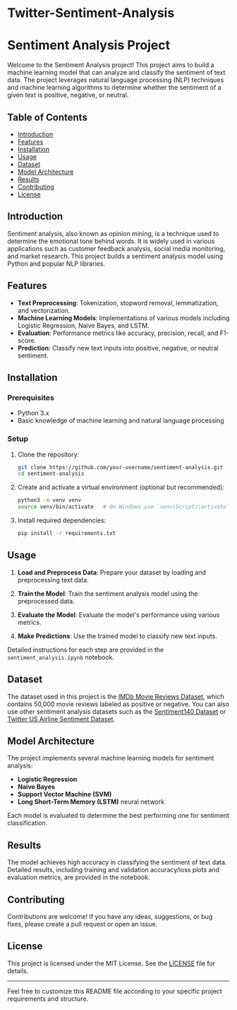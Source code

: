 # Twitter-Sentiment-Analysis
# Sentiment Analysis Project

Welcome to the Sentiment Analysis project! This project aims to build a machine learning model that can analyze and classify the sentiment of text data. The project leverages natural language processing (NLP) techniques and machine learning algorithms to determine whether the sentiment of a given text is positive, negative, or neutral.

## Table of Contents

- [Introduction](#introduction)
- [Features](#features)
- [Installation](#installation)
- [Usage](#usage)
- [Dataset](#dataset)
- [Model Architecture](#model-architecture)
- [Results](#results)
- [Contributing](#contributing)
- [License](#license)

## Introduction

Sentiment analysis, also known as opinion mining, is a technique used to determine the emotional tone behind words. It is widely used in various applications such as customer feedback analysis, social media monitoring, and market research. This project builds a sentiment analysis model using Python and popular NLP libraries.

## Features

- **Text Preprocessing**: Tokenization, stopword removal, lemmatization, and vectorization.
- **Machine Learning Models**: Implementations of various models including Logistic Regression, Naive Bayes, and LSTM.
- **Evaluation**: Performance metrics like accuracy, precision, recall, and F1-score.
- **Prediction**: Classify new text inputs into positive, negative, or neutral sentiment.

## Installation

### Prerequisites

- Python 3.x
- Basic knowledge of machine learning and natural language processing

### Setup

1. Clone the repository:

   ```bash
   git clone https://github.com/your-username/sentiment-analysis.git
   cd sentiment-analysis
   ```

2. Create and activate a virtual environment (optional but recommended):

   ```bash
   python3 -m venv venv
   source venv/bin/activate   # On Windows use `venv\Scripts\activate`
   ```

3. Install required dependencies:

   ```bash
   pip install -r requirements.txt
   ```

## Usage

1. **Load and Preprocess Data**: Prepare your dataset by loading and preprocessing text data.

2. **Train the Model**: Train the sentiment analysis model using the preprocessed data.

3. **Evaluate the Model**: Evaluate the model's performance using various metrics.

4. **Make Predictions**: Use the trained model to classify new text inputs.

Detailed instructions for each step are provided in the `sentiment_analysis.ipynb` notebook.

## Dataset

The dataset used in this project is the [IMDb Movie Reviews Dataset](https://ai.stanford.edu/~amaas/data/sentiment/), which contains 50,000 movie reviews labeled as positive or negative. You can also use other sentiment analysis datasets such as the [Sentiment140 Dataset](http://help.sentiment140.com/for-students/) or [Twitter US Airline Sentiment Dataset](https://www.kaggle.com/crowdflower/twitter-airline-sentiment).

## Model Architecture

The project implements several machine learning models for sentiment analysis:

- **Logistic Regression**
- **Naive Bayes**
- **Support Vector Machine (SVM)**
- **Long Short-Term Memory (LSTM)** neural network

Each model is evaluated to determine the best performing one for sentiment classification.

## Results

The model achieves high accuracy in classifying the sentiment of text data. Detailed results, including training and validation accuracy/loss plots and evaluation metrics, are provided in the notebook.

## Contributing

Contributions are welcome! If you have any ideas, suggestions, or bug fixes, please create a pull request or open an issue.

## License

This project is licensed under the MIT License. See the [LICENSE](LICENSE) file for details.

---

Feel free to customize this README file according to your specific project requirements and structure.
